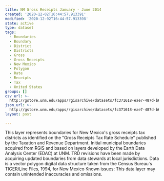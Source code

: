 ```yaml
---
title: NM Gross Receipts January - June 2014
created: '2020-12-02T16:44:57.913391'
modified: '2020-12-02T16:44:57.913398'
state: active
type: dataset
tags:
  - Boundaries
  - Boundary
  - District
  - Districts
  - Gross
  - Gross Receipts
  - New Mexico
  - Polygon
  - Rate
  - Receipts
  - Tax
  - United States
groups: []
csv_url: >-
  http://gstore.unm.edu/apps/rgisarchive/datasets/fc371618-eae7-487d-b6d3-eef5149d2bf5/NMgrossreceipts_Jan_June_2014.derived.csv
json_url: >-
  http://gstore.unm.edu/apps/rgisarchive/datasets/fc371618-eae7-487d-b6d3-eef5149d2bf5/NMgrossreceipts_Jan_June_2014.derived.json
layout: post

---
```

This layer represents boundaries for New Mexico's gross receipts tax districts as identified on the "Gross Receipts Tax Rate Schedule" published by the Taxation and Revenue Department. Initial municipal boundaries acquired from RGIS and based on layers developed by the Earth Data Analysis Center (EDAC) at UNM. TRD revisions have been made by acquiring updated boundaries from data stewards at local jurisdictions. Data is a vector polygon digital data structure taken from the Census Bureau's TIGER/Line Files, 1994, for New Mexico Known issues: This data layer may contain unintended inaccuracies and omissions.
